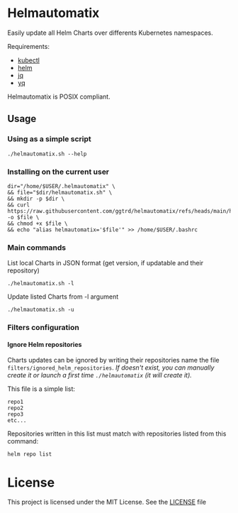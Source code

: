 # Helmautomatix

Easily update all Helm Charts over differents Kubernetes namespaces.

Requirements:
- [kubectl](https://kubernetes.io/fr/docs/reference/kubectl/)
- [helm](https://helm.sh/docs/intro/install/)
- [jq](https://jqlang.org/)
- [yq](https://mikefarah.gitbook.io/yq)


Helmautomatix is POSIX compliant.


## Usage

### Using as a simple script
```
./helmautomatix.sh --help
```
### Installing on the current user
```
dir="/home/$USER/.helmautomatix" \
&& file="$dir/helmautomatix.sh" \
&& mkdir -p $dir \
&& curl https://raw.githubusercontent.com/ggtrd/helmautomatix/refs/heads/main/helmautomatix.sh -o $file \
&& chmod +x $file \
&& echo "alias helmautomatix='$file'" >> /home/$USER/.bashrc
```

### Main commands
List local Charts in JSON format (get version, if updatable and their repository)
```
./helmautomatix.sh -l
```
Update listed Charts from -l argument
```
./helmautomatix.sh -u
```

### Filters configuration
#### Ignore Helm repositories 
Charts updates can be ignored by writing their repositories name the file `filters/ignored_helm_repositories`.
*If doesn't exist, you can manually create it or launch a first time `./helmautomatix` (it will create it).*

This file is a simple list:
```
repo1
repo2
repo3
etc...
```

Repositories written in this list must match with repositories listed from this command:
```
helm repo list
```

# License
This project is licensed under the MIT License. See the [LICENSE](https://github.com/ggtrd/helmautomatix/blob/main/LICENSE.md) file